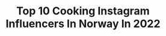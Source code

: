 ---
title: Top 10 Cooking Instagram Influencers In Norway In 2022
description: >-
  Find top cooking Instagram influencers in Norway in 2022. Most popular hashtags: #norway #nature #norge #oslo.
platform: Instagram
hits: 74
text_top: Analyze the top-rated Instagram influencers on inBeat.
text_bottom: Our database has 74 Instagram influencers like this in Norway for you to work with.
profiles:
  - username: "hengekoyevenninner"
    fullname: >-
      Hengekøyevenninner TM🇳🇴
    bio: >-
      ★Hammocking ✨ ★Outdoor cooking🔥 ★Hiking 🌿 💌hengekoyevenninner@gmail.com #hengekoyevenninner Heldige ambassadører for: @dingsebua.no @justhangstore 🥰
    location: "Norway"
    followers: 5692
    engagement: 1049
    commentsToLikes: 0.050442
    id: ckf5wk4r5saml0j23yvxhd9uw
    verified: false
    hashtags: "#hektap, #hengek, #mittnorge, #hektapa"
  - username: "sidraomarr"
    fullname: >-
      Sidra -Hijabstyles|Recipes|Mom
    bio: >-
      🇵🇰 | 🇳🇴 📍Oslo Hijab tutorials • Food recipes • Lifestyle talk A little bit of everything i love ❤ Mirror-selfie addict 🤳 Millennial desi mom 💁🏻‍♀️
    location: "Norway"
    followers: 7970
    engagement: 499
    commentsToLikes: 0.240447
    id: ck9wgfv4yt8iu0j78cqctl671
    verified: false
    hashtags: "#hijabtutorial, #scarfstyles, #indianfoodrecipes, #hijabifashion"
  - username: "christerrodseth"
    fullname: >-
      Christer Rødseth
    bio: >-
      🍴Head chef @vaaghals_restaurant 🍴Co owner @code_restaurant 🍴Host for Matsjokket @nrk Booking og kontakt: post@christerrodseth.no
    location: "Norway"
    followers: 10142
    engagement: 903
    commentsToLikes: 0.020593
    id: ck8t4mu617cep0j78jult353j
    verified: false
    hashtags: "#coderestaurant, #norge, #newscandinaviancooking, #norway"
  - username: "linekristinsdottir"
    fullname: >-
      Line Kristinsdottir
    bio: >-
      NORWAY, Trondheim🍃 Living history, and all things fun. @trondheimvikinglag
    location: "Norway"
    followers: 6769
    engagement: 1535
    commentsToLikes: 0.011843
    id: ck15rflti7ovl0i19radrnev6
    verified: false
    hashtags: "#nature, #summer, #vikingwoman, #jul"
  - username: "inamariehagen"
    fullname: >-
      Ina Marie Hagen
    bio: >-
      «Matbordet er det eneste stedet der man aldri kjeder seg den første timen.» @inamariehagen
    location: "Norway"
    followers: 4807
    engagement: 967
    commentsToLikes: 0.092800
    id: ckf5n3tzpwmpi0j23d3kc63h2
    verified: false
    hashtags: "#pescetarian, #instafood, #homecooking, #meetfree"
  - username: "klarlan.camagon"
    fullname: >-
      shots_with_kc
    bio: >-
      NURSE | PHOTOGRAPHER | VIDEOGRAPHER 📍Oslo,Norway🇳🇴 👇👇👇👇YouTube channel
    location: "Norway"
    followers: 6390
    engagement: 2057
    commentsToLikes: 0.013388
    id: ckap1mn0wv76p0i782m0nsp0w
    verified: false
    hashtags: "#bird, #birds, #nature, #youtube"
  - username: "minfriluftstid"
    fullname: >-
      
    bio: >-
      Svartkjelen • Turkoppen • Turbålet @sydvang #minfriluftstid Alle bildene er mine 👍
    location: "Norway"
    followers: 2864
    engagement: 1787
    commentsToLikes: 0.027500
    id: ckaoxtihheolv0i783rvn8y0j
    verified: false
    hashtags: "#igworldclub, #photographers, #photographer, #campvibes"
  - username: "honeytheiggy"
    fullname: >-
      Honey 🍯
    bio: >-
      I’m an #italiangreyhound Named 🍯 because I’m so sweet. 🎂 19.10.18 🇳🇴 Oslo, Norway. I am the queen of playing 🥏
    location: "Norway"
    followers: 21473
    engagement: 1165
    commentsToLikes: 0.038063
    id: ck5he3o1mqvns0i11p2vwjl15
    verified: false
    hashtags: "#mydogiscutest, #dogphotography, #hunder, #funnydog"
  - username: "c.bolander"
    fullname: >-
      Cecilie Maria Bolander
    bio: >-
      Okurrr 🤙🏼 Email: ceciliemaria9@gmail.com @juicery @gorillazupgrade @underarmour @nocconorge @klinikkforallebekkestua
    location: "Norway"
    followers: 11338
    engagement: 354
    commentsToLikes: 0.038671
    id: ck14jwp04mkk00i19ta3meh14
    verified: false
    hashtags: "#onestepatatime, #letsgo, #bjj, #judo"
  - username: "tixmusic"
    fullname: >-
      TIX (Andreas Haukeland)
    bio: >-
      📱 Snap: tixmusic ✉️ Booking: marcus@artistpartner.no
    location: "Norway"
    followers: 205229
    engagement: 1009
    commentsToLikes: 0.098356
    id: ck1385k26el150i19rg11iz2b
    verified: true
    hashtags: ""
---